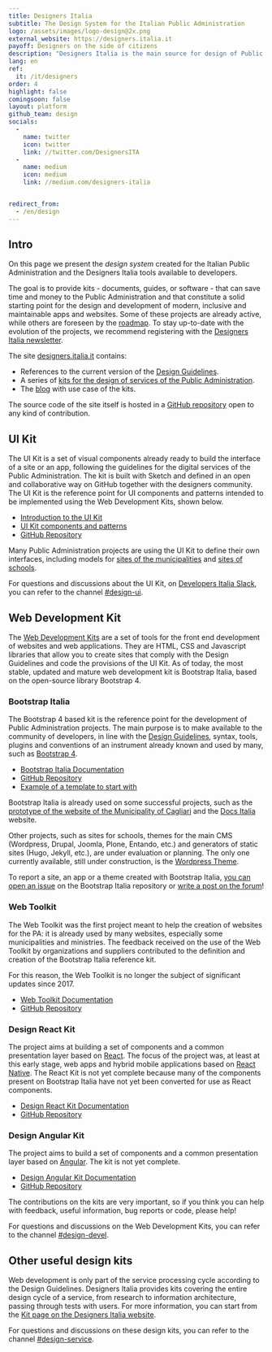 ```yaml
---
title: Designers Italia
subtitle: The Design System for the Italian Public Administration
logo: /assets/images/logo-design@2x.png
external_website: https://designers.italia.it
payoff: Designers on the side of citizens
description: "Designers Italia is the main source for design of Public Administration services: guidelines, tools, a design system and a community of designers to foster collaboration and promote the role of human-centered design during the development of public services."
lang: en
ref:
  it: /it/designers
order: 4
highlight: false
comingsoon: false
layout: platform
github_team: design
socials:
  -
    name: twitter
    icon: twitter
    link: //twitter.com/DesignersITA
  -
    name: medium
    icon: medium
    link: //medium.com/designers-italia


redirect_from:
  - /en/design
---
```


## Intro

On this page we present the *design system* created for the Italian Public Administration and the Designers Italia tools available to developers.

The goal is to provide kits - documents, guides, or software - that can save time and money to the Public Administration and that constitute a solid starting point for the design and development of modern, inclusive and maintainable apps and websites. Some of these projects are already active, while others are foreseen by the [roadmap](https://designers.italia.it/roadmap/). To stay up-to-date with the evolution of the projects, we recommend registering with the [Designers Italia newsletter](https://designers.italia.it/).

The site [designers.italia.it](https://designers.italia.it/) contains:

* References to the current version of the [Design Guidelines](https://designers.italia.it/guide/).
* A series of [kits for the design of services of the Public Administration](https://designers.italia.it/kit/).
* The [blog](https://designers.italia.it/blog/) with use case of the kits.

The source code of the site itself is hosted in a [GitHub repository](https://github.com/italia/designers.italia.it) open to any kind of contribution.

## UI Kit

The UI Kit is a set of visual components already ready to build the interface of a site or an app, following the guidelines for the digital services of the Public Administration. The kit is built with Sketch and defined in an open and collaborative way on GitHub together with the designers community. The UI Kit is the reference point for UI components and patterns intended to be implemented using the Web Development Kits, shown below.

* [Introduction to the UI Kit](https://designers.italia.it/kit/ui-kit/)
* [UI Kit components and patterns](https://invis.io/RJFGS2UC3HS)
* [GitHub Repository](https://github.com/italia/design-ui-kit)

Many Public Administration projects are using the UI Kit to define their own interfaces, including models for [sites of the municipalities](https://github.com/italia/design-comuni-prototipi) and [sites of schools](https://github.com/italia/design-scuole-prototipi).

For questions and discussions about the UI Kit, on [Developers Italia Slack](https://slack.developers.italia.it/), you can refer to the channel [#design-ui](https://developersitalia.slack.com/messages/C9N62GX8E/).

## Web Development Kit

The [Web Development Kits](https://designers.italia.it/kit/web-development-kit/) are a set of tools for the front end development of websites and web applications. They are HTML, CSS and Javascript libraries that allow you to create sites that comply with the Design Guidelines and code the provisions of the UI Kit. As of today, the most stable, updated and mature web development kit is Bootstrap Italia, based on the open-source library Bootstrap 4.

### Bootstrap Italia

The Bootstrap 4 based kit is the reference point for the development of Public Administration projects. The main purpose is to make available to the community of developers, in line with the [Design Guidelines](https://docs.italia.it/italia/designers-italia/design-linee-guida-docs/), syntax, tools, plugins and conventions of an instrument already known and used by many, such as [Bootstrap 4](https://getbootstrap.com/).

* [Bootstrap Italia Documentation](https://italia.github.io/bootstrap-italia/)
* [GitHub Repository](https://github.com/italia/bootstrap-italia)
* [Example of a template to start with](https://italia.github.io/bootstrap-italia/docs/esempi/template-vuoto/)

Bootstrap Italia is already used on some successful projects, such as the [prototype of the website of the Municipality of Cagliari](https://italia.github.io/design-comuni-prototipi/) and the [Docs Italia](https://docs.italia.it/) website.

Other projects, such as sites for schools, themes for the main CMS (Wordpress, Drupal, Joomla, Plone, Entando, etc.) and generators of static sites (Hugo, Jekyll, etc.), are under evaluation or planning. The only one currently available, still under construction, is the [Wordpress Theme](https://github.com/italia/design-wordpress-theme/).

To report a site, an app or a theme created with Bootstrap Italia, [you can open an issue](https://github.com/italia/bootstrap-italia/issues) on the Bootstrap Italia repository or [write a post on the forum](https://forum.italia.it/c/design/esempi-linee-guida)!

### Web Toolkit

The Web Toolkit was the first project meant to help the creation of websites for the PA: it is already used by many websites, especially some municipalities and ministries. The feedback received on the use of the Web Toolkit by organizations and suppliers contributed to the definition and creation of the Bootstrap Italia reference kit.

For this reason, the Web Toolkit is no longer the subject of significant updates since 2017.

* [Web Toolkit Documentation](https://italia.github.io/design-web-toolkit/)
* [GitHub Repository](https://github.com/italia/design-web-toolkit)

### Design React Kit

The project aims at building a set of components and a common presentation layer based on [React](https://github.com/facebook/react/). The focus of the project was, at least at this early stage, web apps and hybrid mobile applications based on [React Native](https://facebook.github.io/react-native/). The React Kit is not yet complete because many of the components present on Bootstrap Italia have not yet been converted for use as React components.

* [Design React Kit Documentation](https://italia.github.io/design-react-kit/)
* [GitHub Repository](https://github.com/italia/design-react-kit)

### Design Angular Kit

The project aims to build a set of components and a common presentation layer based on [Angular](https://angular.io/). The kit is not yet complete.

* [Design Angular Kit Documentation](https://italia.github.io/design-angular-kit/)
* [GitHub Repository](https://github.com/italia/design-angular-kit)

The contributions on the kits are very important, so if you think you can help with feedback, useful information, bug reports or code, please help!

For questions and discussions on the Web Development Kits, you can refer to the channel [#design-devel](https://developersitalia.slack.com/messages/C7VPAUVB3/).

## Other useful design kits

Web development is only part of the service processing cycle according to the Design Guidelines. Designers Italia provides kits covering the entire design cycle of a service, from research to information architecture, passing through tests with users. For more information, you can start from the [Kit page on the Designers Italia website](https://designers.italia.it/kit/).

For questions and discussions on these design kits, you can refer to the channel [#design-service](https://developersitalia.slack.com/messages/C9HKFKU9J/).
